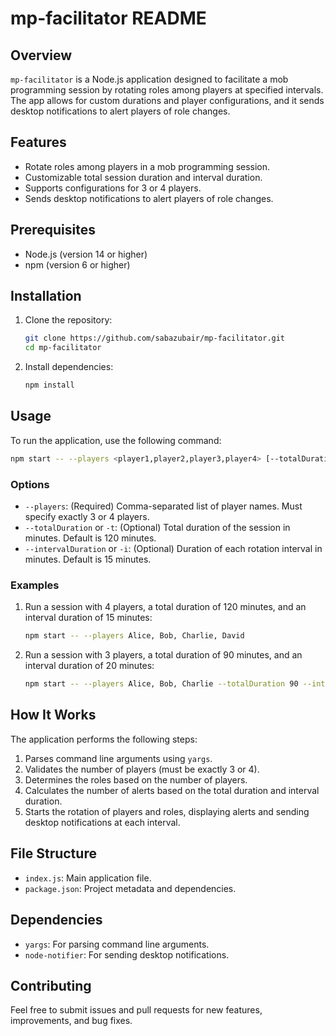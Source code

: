 # mp-facilitator README

## Overview

`mp-facilitator` is a Node.js application designed to facilitate a mob programming session by rotating roles among players at specified intervals. The app allows for custom durations and player configurations, and it sends desktop notifications to alert players of role changes.

## Features

- Rotate roles among players in a mob programming session.
- Customizable total session duration and interval duration.
- Supports configurations for 3 or 4 players.
- Sends desktop notifications to alert players of role changes.

## Prerequisites

- Node.js (version 14 or higher)
- npm (version 6 or higher)

## Installation

1. Clone the repository:

   ```bash
   git clone https://github.com/sabazubair/mp-facilitator.git
   cd mp-facilitator
   ```

2. Install dependencies:

   ```bash
   npm install
   ```

## Usage

To run the application, use the following command:

```bash
npm start -- --players <player1,player2,player3,player4> [--totalDuration <minutes>] [--intervalDuration <minutes>]
```

### Options

- `--players`: (Required) Comma-separated list of player names. Must specify exactly 3 or 4 players.
- `--totalDuration` or `-t`: (Optional) Total duration of the session in minutes. Default is 120 minutes.
- `--intervalDuration` or `-i`: (Optional) Duration of each rotation interval in minutes. Default is 15 minutes.

### Examples

1. Run a session with 4 players, a total duration of 120 minutes, and an interval duration of 15 minutes:

   ```bash
   npm start -- --players Alice, Bob, Charlie, David
   ```

2. Run a session with 3 players, a total duration of 90 minutes, and an interval duration of 20 minutes:

   ```bash
   npm start -- --players Alice, Bob, Charlie --totalDuration 90 --intervalDuration 20
   ```

## How It Works

The application performs the following steps:

1. Parses command line arguments using `yargs`.
2. Validates the number of players (must be exactly 3 or 4).
3. Determines the roles based on the number of players.
4. Calculates the number of alerts based on the total duration and interval duration.
5. Starts the rotation of players and roles, displaying alerts and sending desktop notifications at each interval.

## File Structure

- `index.js`: Main application file.
- `package.json`: Project metadata and dependencies.

## Dependencies

- `yargs`: For parsing command line arguments.
- `node-notifier`: For sending desktop notifications.

## Contributing

Feel free to submit issues and pull requests for new features, improvements, and bug fixes.
